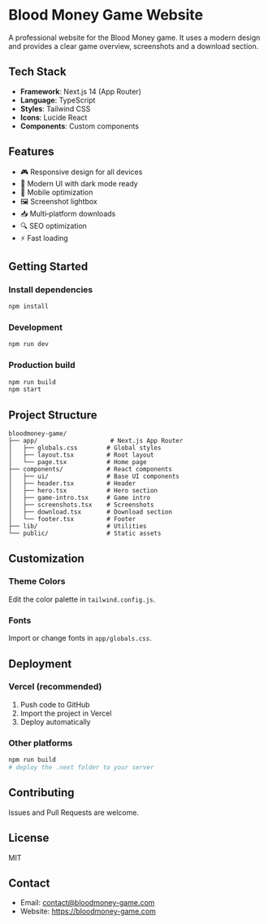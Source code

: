 # Blood Money Game Website

A professional website for the Blood Money game. It uses a modern design and provides a clear game overview, screenshots and a download section.

## Tech Stack

- **Framework**: Next.js 14 (App Router)
- **Language**: TypeScript
- **Styles**: Tailwind CSS
- **Icons**: Lucide React
- **Components**: Custom components

## Features

- 🎮 Responsive design for all devices
- 🎨 Modern UI with dark mode ready
- 📱 Mobile optimization
- 🖼️ Screenshot lightbox
- 📥 Multi‑platform downloads
- 🔍 SEO optimization
- ⚡ Fast loading

## Getting Started

### Install dependencies

```bash
npm install
```

### Development

```bash
npm run dev
```

### Production build

```bash
npm run build
npm start
```

## Project Structure

```
bloodmoney-game/
├── app/                    # Next.js App Router
│   ├── globals.css        # Global styles
│   ├── layout.tsx         # Root layout
│   └── page.tsx           # Home page
├── components/            # React components
│   ├── ui/                # Base UI components
│   ├── header.tsx         # Header
│   ├── hero.tsx           # Hero section
│   ├── game-intro.tsx     # Game intro
│   ├── screenshots.tsx    # Screenshots
│   ├── download.tsx       # Download section
│   └── footer.tsx         # Footer
├── lib/                   # Utilities
└── public/                # Static assets
```

## Customization

### Theme Colors

Edit the color palette in `tailwind.config.js`.

### Fonts

Import or change fonts in `app/globals.css`.

## Deployment

### Vercel (recommended)

1. Push code to GitHub
2. Import the project in Vercel
3. Deploy automatically

### Other platforms

```bash
npm run build
# deploy the .next folder to your server
```

## Contributing

Issues and Pull Requests are welcome.

## License

MIT

## Contact

- Email: contact@bloodmoney-game.com
- Website: https://bloodmoney-game.com

